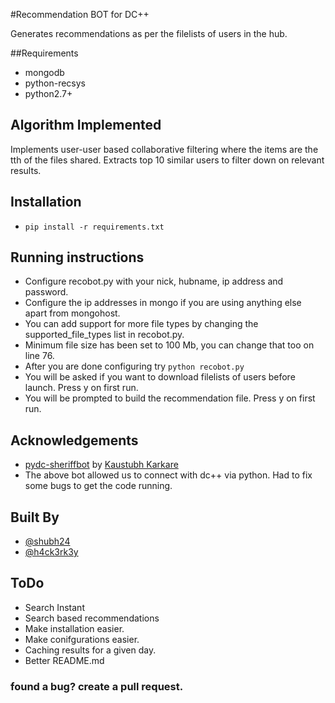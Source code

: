 #Recommendation BOT for DC++

Generates recommendations as per the filelists of users in the hub.

##Requirements
- mongodb
- python-recsys
- python2.7+

## Algorithm Implemented

Implements user-user based collaborative filtering where the items are the tth of the files shared. Extracts top 10 similar users to filter down on relevant results.

## Installation

- `pip install -r requirements.txt`

## Running instructions

- Configure recobot.py with your nick, hubname, ip address and password.
- Configure the ip addresses in mongo if you are using anything else apart from mongohost.
- You can add support for more file types by changing the supported_file_types list in recobot.py.
- Minimum file size has been set to 100 Mb, you can change that too on line 76.
- After you are done configuring try `python recobot.py`
- You will be asked if you want to download filelists of users before launch. Press y on first run.
- You will be prompted to build the recommendation file. Press y on first run.

## Acknowledgements
- [pydc-sheriffbot](https://github.com/kaustubh-karkare/pydc-sheriffbot/) by [Kaustubh Karkare](https://github.com/kaustubh-karkare)
- The above bot allowed us to connect with dc++ via python. Had to fix some bugs to get the code running.

## Built By
- [@shubh24](https://github.com/shubh24)
- [@h4ck3rk3y](https://github.com/h4ck3rk3y)

## ToDo
- Search Instant
- Search based recommendations
- Make installation easier.
- Make conifgurations easier.
- Caching results for a given day.
- Better README.md


### found a bug? create a pull request.
